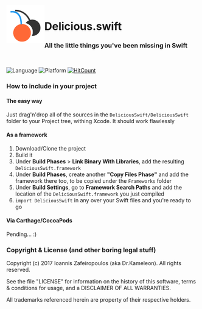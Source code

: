 <!--<span style='font-size:30px;'><img src='logo.png' width='50'/> <h4>Delicious</h4></span>-->
<img align="left" width="100" src="logo.png">

<h1>Delicious.swift</h1>

### All the little things you've been missing in Swift   
<br/>   

![Language](https://img.shields.io/badge/Language-Swift-orange.svg?style=flat-square) ![Platform](https://img.shields.io/badge/Platform-iOS%20%2F%20macOS-lightgrey.svg?style=flat-square) [![HitCount](http://hits.dwyl.io/drkameleon/delicious.svg)](http://hits.dwyl.io/drkameleon/delicious)

### How to include in your project

#### The easy way

Just drag'n'drop all of the sources in the `DeliciousSwift/DeliciousSwift` folder to your Project tree, withing Xcode. It should work flawlessly

#### As a framework

1. Download/Clone the project
2. Build it
3. Under **Build Phases** > **Link Binary With Libraries**, add the resulting `DeliciousSwift.framework` 
4. Under **Build Phases**, create another **"Copy Files Phase"** and add the framework there too, to be copied under the `Frameworks` folder
5. Under **Build Settings**, go to **Framework Search Paths** and add the location of the `DeliciousSwift.framework` you just compiled
6. `import DeliciousSwift` in any over your Swift files and you're ready to go

#### Via Carthage/CocoaPods

Pending... :)

### Copyright & License (and other boring legal stuff)

Copyright (c) 2017 Ioannis Zafeiropoulos (aka Dr.Kameleon). All rights reserved.

See the file "LICENSE" for information on the history of this software, terms & conditions for usage, and a DISCLAIMER OF ALL WARRANTIES.

All trademarks referenced herein are property of their respective holders.

